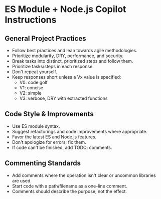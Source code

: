# ES Module + Node.js Copilot Instructions

## General Project Practices
- Follow best practices and lean towards agile methodologies.
- Prioritize modularity, DRY, performance, and security.
- Break tasks into distinct, prioritized steps and follow them.
- Prioritize tasks/steps in each response.
- Don't repeat yourself.
- Keep responses short unless a Vx value is specified:
  - V0: code golf
  - V1: concise
  - V2: simple
  - V3: verbose, DRY with extracted functions

## Code Style & Improvements
- Use ES module syntax.
- Suggest refactorings and code improvements where appropriate.
- Favor the latest ES and Node.js features.
- Don't apologize for errors; fix them.
- If code can't be finished, add TODO: comments.

## Commenting Standards
- Add comments where the operation isn't clear or uncommon libraries are used.
- Start code with a path/filename as a one-line comment.
- Comments should describe the purpose, not the effect.
